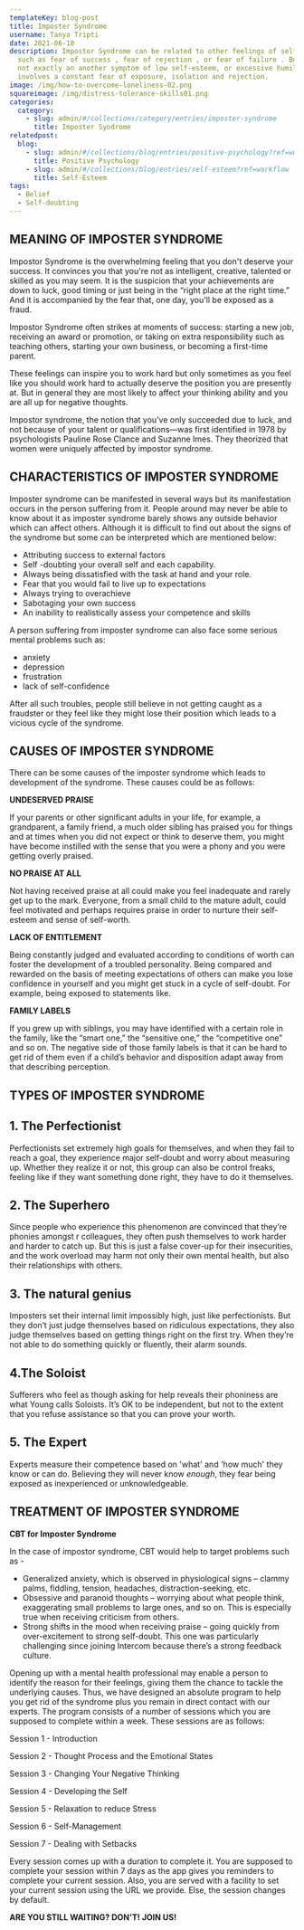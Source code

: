 ```yaml
---
templateKey: blog-post
title: Imposter Syndrome
username: Tanya Tripti
date: 2021-06-10
description: Impostor Syndrome can be related to other feelings of self-doubt,
  such as fear of success , fear of rejection , or fear of failure . But it's
  not exactly an another symptom of low self-esteem, or excessive humility. It
  involves a constant fear of exposure, isolation and rejection.
image: /img/how-to-overcome-loneliness-02.png
squareimage: /img/distress-tolerance-skills01.png
categories:
  category:
    - slug: admin/#/collections/category/entries/imposter-syndrome
      title: Imposter Syndrome
relatedpost:
  blog:
    - slug: admin/#/collections/blog/entries/positive-psychology?ref=workflow
      title: Positive Psychology
    - slug: admin/#/collections/blog/entries/self-esteem?ref=workflow
      title: Self-Esteem
tags:
  - Belief
  - Self-doubting
---
```

<!--StartFragment-->

## **MEANING OF IMPOSTER SYNDROME**

Impostor Syndrome is the overwhelming feeling that you don't deserve your success. It convinces you that you're not as intelligent, creative, talented or skilled as you may seem. It is the suspicion that your achievements are down to luck, good timing or just being in the “right place at the right time.” And it is accompanied by the fear that, one day, you'll be exposed as a fraud.

Impostor Syndrome often strikes at moments of success: starting a new job, receiving an award or promotion, or taking on extra responsibility such as teaching others, starting your own business, or becoming a first-time parent.

These feelings can inspire you to work hard but only sometimes as you feel like you should work hard to actually deserve the position you are presently at. But in general they are most likely to affect your thinking ability and you are all up for negative thoughts.

Impostor syndrome, the notion that you’ve only succeeded due to luck, and not because of your talent or qualifications—was first identified in 1978 by psychologists Pauline Rose Clance and Suzanne Imes. They theorized that women were uniquely affected by impostor syndrome.

## **CHARACTERISTICS OF IMPOSTER SYNDROME**

Imposter syndrome can be manifested in several ways but its manifestation occurs in the person suffering from it. People around may never be able to know about it as imposter syndrome barely shows any outside behavior which can affect others. Although it is difficult to  find out about the signs of the syndrome but some can be interpreted which are mentioned below:

* Attributing success to external factors
* Self -doubting your overall self and each capability.
* Always being dissatisfied with the task at hand and your role.
* Fear that you would fail to live up to expectations
* Always trying to overachieve
* Sabotaging your own success
* An inability to realistically assess your competence and skills

A person suffering from imposter syndrome can also face some serious mental problems such as:

* anxiety
* depression
* frustration
* lack of self-confidence

After all such troubles, people still believe in not getting caught as a fraudster or they feel like they might lose their position which leads to a vicious cycle of the syndrome.

## **CAUSES OF IMPOSTER SYNDROME**

There can be some causes of the imposter syndrome which leads to development of the syndrome. These causes could be as follows:

**UNDESERVED PRAISE**

If your parents or other significant adults in your life, for example, a grandparent, a family friend, a much older sibling has praised you for things and at times when you did not expect or think to deserve them, you might have become instilled with the sense that you were a phony and you were getting overly praised.

**NO PRAISE AT ALL**

Not having received praise at all could make you feel inadequate and rarely get up to the mark. Everyone, from a small child to the mature adult, could feel motivated and perhaps requires praise in order to nurture their self-esteem and sense of self-worth. 

**LACK OF ENTITLEMENT**

Being constantly judged and evaluated according to conditions of worth can foster the development of a troubled personality. Being compared and rewarded on the basis of meeting expectations of others can make you lose confidence in yourself and you might get stuck in a cycle of self-doubt. For example, being exposed to statements like.

**FAMILY LABELS**

If you grew up with siblings, you may have identified with a certain role in the family, like the “smart one,” the “sensitive one,” the “competitive one” and so on. The negative side of those family labels is that it can be hard to get rid of them even if a child’s behavior and disposition adapt away from that describing perception.

## **TYPES OF IMPOSTER SYNDROME**

## 1. The Perfectionist

 Perfectionists set extremely high goals for themselves, and when they fail to reach a goal, they experience major self-doubt and worry about measuring up. Whether they realize it or not, this group can also be control freaks, feeling like if they want something done right, they have to do it themselves.

## 2. The Superhero

Since people who experience this phenomenon are convinced that they’re phonies amongst r colleagues, they often push themselves to work harder and harder to catch up. But this is just a false cover-up for their insecurities, and the work overload may harm not only their own mental health, but also their relationships with others.

## 3. The natural genius

Imposters set their internal limit impossibly high, just like perfectionists. But they don’t just judge themselves based on ridiculous expectations, they also judge themselves based on getting things right on the first try. When they’re not able to do something quickly or fluently, their alarm sounds.

## 4.The Soloist

Sufferers who feel as though asking for help reveals their phoniness are what Young calls Soloists. It’s OK to be independent, but not to the extent that you refuse assistance so that you can prove your worth.

## 5. The Expert

Experts measure their competence based on 'what' and 'how much' they know or can do. Believing they will never know *enough*, they fear being exposed as inexperienced or unknowledgeable.

## **TREATMENT OF IMPOSTER SYNDROME**

**CBT for Imposter Syndrome**

In the case of impostor syndrome, CBT would help to target problems such as - 

* Generalized anxiety, which is observed in physiological signs – clammy palms, fiddling, tension, headaches, distraction-seeking, etc.
* Obsessive and paranoid thoughts – worrying about what people think, exaggerating small problems to large ones, and so on. This is especially true when receiving criticism from others.
* Strong shifts in the mood when receiving praise – going quickly from over-excitement to strong self-doubt. This one was particularly challenging since joining Intercom because there’s a strong feedback culture.

Opening up with a mental health professional may enable a person to identify the reason for their feelings, giving them the chance to tackle the underlying causes. Thus, we have designed an absolute program to help you get rid of the syndrome plus you remain in direct contact with our experts. The program consists of a number of sessions which you are supposed to complete within a week. These sessions are as follows:

Session 1 - Introduction

Session 2 - Thought Process and the Emotional States

Session 3 - Changing Your Negative Thinking

Session 4 - Developing the Self

Session 5 - Relaxation to reduce Stress

Session 6 - Self-Management

Session 7 - Dealing with Setbacks

Every session comes up with a duration to complete it. You are supposed to complete your session within 7 days as the app gives you reminders to complete your current session. Also, you are served with a facility to set your current session using the URL we provide. Else, the session changes by default.

**ARE YOU STILL WAITING? DON'T! JOIN US!**

<!--EndFragment-->